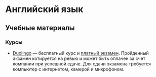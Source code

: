 # Английский язык
## Учебные материалы
### Курсы
* [Duolingo](duolingo.com) — бесплатный курс и [платный экзамен](https://testcenter.duolingo.com/ru). Пройденный экзамен котируется на ревью и может быть оплачен за счет компании при успешной сдаче. Для сдачи экзамена требуется компьютер с интернетом, камерой и микрофоном.
